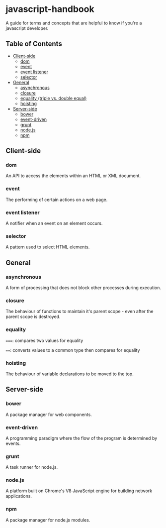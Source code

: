 # javascript-handbook

A guide for terms and concepts that are helpful to know if you're a javascript developer.

## Table of Contents
- [Client-side](#client-side)
  - [dom](#dom)
  - [event](#event)
  - [event listener](#event-listener)
  - [selector](#selector)
- [General](#general)
  - [asynchronous](#asynchronous)
  - [closure](#closure)
  - [equality (triple vs. double equal)](#equality)
  - [hoisting](#hoisting)
- [Server-side](#server-side)
  - [bower](#bower)
  - [event-driven](#event-driven)
  - [grunt](#grunt)
  - [node.js](#nodejs)
  - [npm](#npm)

## Client-side

### dom
An API to access the elements within an HTML or XML document.

### event
The performing of certain actions on a web page.

### event listener
A notifier when an event on an element occurs.

### selector
A pattern used to select HTML elements.

## General

### asynchronous
A form of processing that does not block other processes during execution.

### closure
The behaviour of functions to maintain it's parent scope - even after the parent scope is destroyed.

### equality
`===`: compares two values for equality

`==`: converts values to a common type then compares for equality

### hoisting
The behaviour of variable declarations to be moved to the top.

## Server-side

### bower
A package manager for web components.

### event-driven
A programming paradigm where the flow of the program is determined by events.

### grunt
A task runner for node.js.

### node.js
A platform built on Chrome's V8 JavaScript engine for building network applications.

### npm
A package manager for node.js modules.

